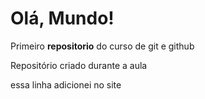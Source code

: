 #  Olá, Mundo!
 Primeiro **repositorio** do curso de git e github

Repositório criado durante a aula

essa linha adicionei no site
